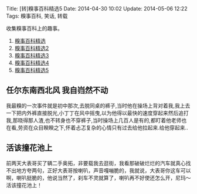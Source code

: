 Title: [转]糗事百科精选5
Date: 2014-04-30 10:02
Update: 2014-05-06 12:22
Tags: 糗事百科, 笑话, 转载

收集糗事百科上的趣事。

1. [糗事百科精选](/collection/qiushibaike.html)
2. [糗事百科精选2](/collection/qiushibaike2.html)
3. [糗事百科精选3](/collection/qiushibaike3.html)
4. [糗事百科精选4](/collection/qiushibaike4.html)
5. [糗事百科精选5](/collection/qiushibaike5.html)

## 任尔东南西北风 我自岿然不动
我最糗的一次事件就是初中那次,去脱同桌的裤子,当时他在操场上背对着我,我上去一下把内外裤直接脱光,小丁丁在风中摇曳,以为他得以最快的速度穿起来然后追打我,那晓得那人渣,也不转身也不穿裤子,当时操场上几百人是有的,都盯着他老师也在看,劳资在众目睽睽之下,怀着忐忑复杂的心情只有过去给他拉起来.给他穿起来..

## 活该撞花池上
前两天大表哥买了辆二手奥拓，非要载我去逛街，我看那破破烂烂的汽车就真心找不出地方夸两句，正好大表哥按喇叭，声音嘎嘣脆的，我就说，大表哥你这车可以啊，喇叭挺脆的，他说当然了，刹车不灵就算了，喇叭再不好使还怎么开，尼玛～活该撞花池上！

